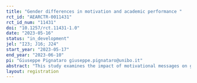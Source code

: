 ```yaml
---
title: "Gender differences in motivation and academic performance "
rct_id: "AEARCTR-0011431"
rct_id_num: "11431"
doi: "10.1257/rct.11431-1.0"
date: "2023-05-16"
status: "in_development"
jel: "I23; J16; J24"
start_year: "2023-05-17"
end_year: "2023-06-10"
pi: "Giuseppe Pignataro giuseppe.pignataro@unibo.it"
abstract: "This study examines the impact of motivational messages on gender differences in intrinsic and extrinsic motivation concerning academic performance and job selection preferences. The hypotheses being tested are centered around the belief that motivational messages have the potential to influence gender-specific motivational factors, ultimately affecting individuals' attitudes and choices in educational and professional domains."
layout: registration
---
```


